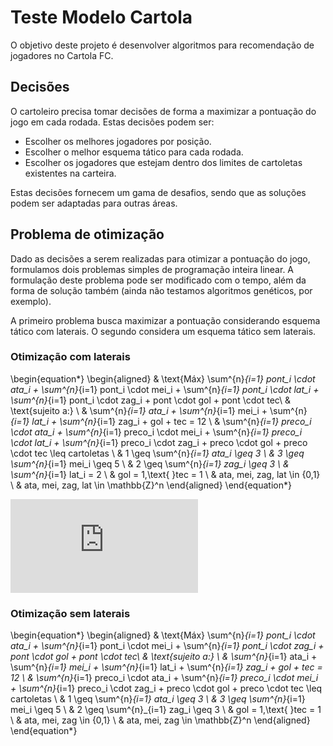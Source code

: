 # Teste Modelo Cartola

O objetivo deste projeto é desenvolver algoritmos para recomendação de jogadores no Cartola FC.

## Decisões

O cartoleiro precisa tomar decisões de forma a  maximizar a pontuação do jogo em cada rodada. Estas decisões podem ser:

- Escolher os melhores jogadores por posição.
- Escolher o melhor esquema tático para cada rodada.
- Escolher os jogadores que estejam dentro dos limites de cartoletas existentes na carteira.

Estas decisões fornecem um gama de desafios, sendo que as soluções podem ser adaptadas para outras áreas.

## Problema de otimização

Dado as decisões a serem realizadas para otimizar a pontuação do jogo, formulamos dois problemas simples de programação inteira linear. A formulação deste problema pode ser modificado com o tempo, além da forma de solução também (ainda não testamos algoritmos genéticos, por exemplo).

A primeiro problema busca maximizar a pontuação considerando esquema tático com laterais. O segundo considera um esquema tático sem laterais.

### Otimização com laterais

\begin{equation*}
    \begin{aligned}
        & \text{Máx}
        \sum^{n}_{i=1} pont_i \cdot ata_i + \sum^{n}_{i=1} pont_i \cdot mei_i + \sum^{n}_{i=1} pont_i \cdot lat_i + \sum^{n}_{i=1} pont_i \cdot zag_i + pont \cdot gol + pont \cdot tec\\
        & \text{sujeito a:} \\
        & \sum^{n}_{i=1} ata_i + \sum^{n}_{i=1} mei_i + \sum^{n}_{i=1} lat_i + \sum^{n}_{i=1} zag_i + gol + tec = 12 \\
        & \sum^{n}_{i=1} preco_i \cdot ata_i + \sum^{n}_{i=1} preco_i \cdot mei_i + \sum^{n}_{i=1} preco_i \cdot lat_i + \sum^{n}_{i=1} preco_i \cdot zag_i + preco \cdot gol + preco \cdot tec \leq cartoletas \\
        & 1 \geq \sum^{n}_{i=1} ata_i \geq 3 \\
        & 3 \geq \sum^{n}_{i=1} mei_i \geq 5 \\
        & 2 \geq \sum^{n}_{i=1} zag_i \geq 3 \\
        & \sum^{n}_{i=1} lat_i = 2 \\
        & gol = 1,\text{ }tec = 1 \\
        & ata, mei, zag, lat \in \{0,1\} \\
        & ata, mei, zag, lat \in \mathbb{Z}^n
    \end{aligned}
\end{equation*}

![equation](http://latex.codecogs.com/gif.latex?Concentration%3D%5Cfrac%7BTotalTemplate%7D%7BTotalVolume%7D)  



### Otimização sem laterais

\begin{equation*}
    \begin{aligned}
        & \text{Máx}
        \sum^{n}_{i=1} pont_i \cdot ata_i + \sum^{n}_{i=1} pont_i \cdot mei_i + \sum^{n}_{i=1} pont_i \cdot zag_i + pont \cdot gol + pont \cdot tec\\
        & \text{sujeito a:} \\
        & \sum^{n}_{i=1} ata_i + \sum^{n}_{i=1} mei_i + \sum^{n}_{i=1} lat_i + \sum^{n}_{i=1} zag_i + gol + tec = 12 \\
        & \sum^{n}_{i=1} preco_i \cdot ata_i + \sum^{n}_{i=1} preco_i \cdot mei_i + \sum^{n}_{i=1} preco_i \cdot zag_i + preco \cdot gol + preco \cdot tec \leq cartoletas \\
        & 1 \geq \sum^{n}_{i=1} ata_i \geq 3 \\
        & 3 \geq \sum^{n}_{i=1} mei_i \geq 5 \\
        & 2 \geq \sum^{n}_{i=1} zag_i \geq 3 \\
        & gol = 1,\text{ }tec = 1 \\
        & ata, mei, zag \in \{0,1\} \\
        & ata, mei, zag \in \mathbb{Z}^n
    \end{aligned}
\end{equation*}